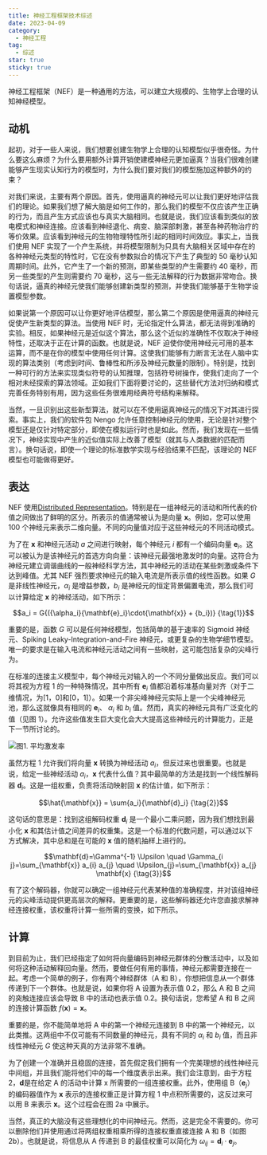 ```yaml
---
title: 神经工程框架技术综述
date: 2023-04-09
category:
  - 神经工程
tag:
  - 综述
star: true
sticky: true
---
```


神经工程框架（NEF）是一种通用的方法，可以建立大规模的、生物学上合理的认知神经模型。

<!-- more -->

<PDF url="/assets/pdf/Stewart - A Technical Overview of the Neural Engineering Framework.pdf" />

## 动机

起初，对于一些人来说，我们想要创建生物学上合理的认知模型似乎很奇怪。为什么要这么麻烦？为什么要用额外计算开销使建模神经元更加逼真？当我们很难创建能够产生现实认知行为的模型时，为什么我们要对我们的模型施加这种额外的约束？

对我们来说，主要有两个原因。首先，使用逼真的神经元可以让我们更好地评估我们的理论。如果我们想了解大脑是如何工作的，那么我们的模型不仅应该产生正确的行为，而且产生方式应该也与真实大脑相同。也就是说，我们应该看到类似的放电模式和神经连接。应该看到神经退化、病变、脑深部刺激，甚至各种药物治疗的等价效果。应该看到神经元的生物物理特性所引起的相同时间效应。事实上，当我们使用 NEF 实现了一个产生系统，并将模型限制为只具有大脑相关区域中存在的各种神经元类型的特性时，它在没有参数拟合的情况下产生了典型的 50 毫秒认知周期时间。此外，它产生了一个新的预测，即某些类型的产生需要约 40 毫秒，而另一些类型的产生则需要约 70 毫秒，这与一些无法解释的行为数据非常吻合。换句话说，逼真的神经元使我们能够创建新类型的预测，并使我们能够基于生物学设置模型参数。

如果说第一个原因可以让你更好地评估模型，那么第二个原因是使用逼真的神经元促使产生新类型的算法。当使用 NEF 时，无论指定什么算法，都无法得到准确的实验。相反，如果神经元是近似这个算法，那么这个近似的准确性不仅取决于神经特性，还取决于正在计算的函数。也就是说，NEF 迫使你使用神经元可用的基本运算，而不是在你的模型中使用任何计算。这使我们能够有力断言无法在人脑中实现的算法类别（考虑到时间、鲁棒性和所涉及神经元数量的限制）。特别是，找到一种可行的方法来实现类似符号的认知推理，包括符号树操作，使我们走向了一个相对未经探索的算法领域。正如我们下面将要讨论的，这些替代方法对归纳和模式完善任务特别有用，因为这些任务很难用经典符号结构来解释。

当然，一旦识别出这些新型算法，就可以在不使用逼真神经元的情况下对其进行探索。事实上，我们的软件包 Nengo 允许任意控制神经元的使用，无论是针对整个模型还是仅针对特定部分，即使在模拟运行时也是如此。然而，我们发现在一些情况下，神经实现中产生的近似值实际上改善了模型（就其与人类数据的匹配而言）。换句话说，即使一个理论的标准数学实现与经验结果不匹配，该理论的 NEF 模型也可能做得更好。

## 表达

NEF 使用[Distributed Representation](https://deepai.org/machine-learning-glossary-and-terms/distributed-representation)。特别是在一组神经元的活动和所代表的价值之间做出了鲜明的区分。所表示的值通常被认为是向量 $\mathbf{x}$。例如，您可以使用 100 个神经元来表示二维向量。不同的向量值对应于这些神经元的不同活动模式。

为了在 $\mathbf{x}$ 和神经元活动 $a$ 之间进行映射，每个神经元 $i$ 都有一个编码向量 $\mathbf{e}_i$。这可以被认为是该神经元的首选方向向量：该神经元最强地激发时的向量。这符合为神经元建立调谐曲线的一般神经科学方法，其中神经元的活动在某些刺激或条件下达到峰值。尤其 NEF 强烈要求神经元的输入电流是所表示值的线性函数。如果 $G$ 是非线性神经元，$\alpha_i$ 是增益参数，$b_i$ 是神经元的恒定背景偏置电流，那么我们可以计算给定 $\mathbf{x}$ 的神经活动，如下所示：

$$a_i = G{({\alpha_i}{\mathbf{e}_i}\cdot{\mathbf{x}} + {b_i})} {\tag{1}}$$

重要的是，函数 $G$ 可以是任何神经模型，包括简单的基于速率的 Sigmoid 神经元、Spiking Leaky-Integration-and-Fire 神经元，或更复杂的生物学细节模型。唯一的要求是在输入电流和神经元活动之间有一些映射，这可能包括复杂的尖峰行为。

在标准的连接主义模型中，每个神经元对输入的一个不同分量做出反应。我们可以将其视为方程 1 的一种特殊情况，其中所有 $\mathbf{e}_i$ 值都沿着标准基向量对齐（对于二维情况，为[1，0]和[0，1]）。如果一个非尖峰神经元实际上是一个尖峰神经元池，那么这就像具有相同的 $\mathbf{e}_i$、 $\alpha_i$ 和 $b_i$ 值。然而，真实的神经元具有广泛变化的值（见图 1）。允许这些值发生巨大变化会大大提高这些神经元的计算能力，正是下一节所讨论的。

![图1. 平均激发率](https://fastly.jsdelivr.net/gh/FoolAsphel/Avalon@main/img/AverageFiringRates.png)

虽然方程 1 允许我们将向量 $\mathbf{x}$ 转换为神经活动 $a_i$，但反过来也很重要。也就是说，给定一些神经活动 $a_i$，$\mathbf{x}$ 代表什么值？其中最简单的方法是找到一个线性解码器 $\mathbf{d}_i$。这是一组权重，负责将活动映射回 $\mathbf{x}$ 的估计值，如下所示：

$$\hat{\mathbf{x}} = \sum{a_i}{\mathbf{d}_i} {\tag{2}}$$

这句话的意思是：找到这组解码权重 $\mathbf{d}_i$ 是一个最小二乘问题，因为我们想找到最小化 $\mathbf{x}$ 和其估计值之间差异的权重集。这是一个标准的代数问题，可以通过以下方式解决，其中总和是在可能的 $\mathbf{x}$ 值的随机抽样上进行的。

$$\mathbf{d}=\Gamma^{-1} \Upsilon \quad \Gamma_{i j}=\sum_{\mathbf{x}} a_{i} a_{j} \quad \Upsilon_{j}=\sum_{\mathbf{x}} a_{j} \mathbf{x} {\tag{3}}$$

有了这个解码器，你就可以确定一组神经元代表某种值的准确程度，并对该组神经元的尖峰活动提供更高层次的解释。更重要的是，这些解码器还允许您直接求解神经连接权重，该权重将计算一些所需的变换，如下所示。

## 计算

到目前为止，我们已经指定了如何将向量编码到神经元群体的分散活动中，以及如何将这种活动解释回向量。然而，要做任何有用的事情，神经元都需要连接在一起。考虑一个简单的例子，你有两个神经群体（A 和 B），你想把信息从一个群体传递到下一个群体。也就是说，如果你将 A 设置为表示值 0.2，那么 A 和 B 之间的突触连接应该会导致 B 中的活动也表示值 0.2。换句话说，您希望 A 和 B 之间的连接计算函数
$f(\mathbf{x})=\mathbf{x}$。

重要的是，你不能简单地将 A 中的第一个神经元连接到 B 中的第一个神经元，以此类推。这两组中不仅可能有不同数量的神经元，具有不同的 $\alpha_i$ 和 $b_i$ 值，而且非线性神经元 $G$ 使这种天真的方法非常不准确。

为了创建一个准确并且稳固的连接，首先假定我们拥有一个完美理想的线性神经元中间组，并且我们能将他们中的每一个维度表示出来。我们会注意到，由于方程 2，$\mathbf{d}$是在给定 A 的活动中计算 x 所需要的一组连接权重。此外，使用组 B（$\mathbf{e}_j$）的编码器值作为 $\mathbf{x}$ 表示的连接权重正是计算方程 1 中点积所需要的，这反过来可以用 B 来表示 $\mathbf{x}$。这个过程会在图 2a 中展示。

当然，真正的大脑没有这些理想化的中间神经元。然而，这是完全不需要的。你可以删除他们并使用通过将两组权重相乘所得的连接权重直接连接 A 和 B（如图 2b）。也就是说，将信息从 A 传递到 B 的最佳权重可以简化为 $\omega_{ij}=\mathbf{d}_{i}\cdot{\mathbf{e}_j}$。
